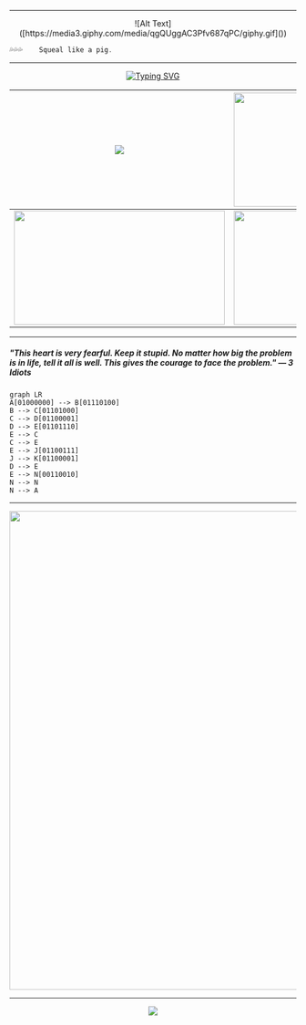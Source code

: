  <div align="center">
	 
___
 <span width="250">
  ![Alt Text]([https://media3.giphy.com/media/qgQUggAC3Pfv687qPC/giphy.gif]())
</span>

</div>

```js
💦💦💦    Squeal like a pig.
```
<div align="center">

___

<!-- about ponyo -->
[![Typing SVG](https://readme-typing-svg.herokuapp.com?font=Dancing+Script&size=40&duration=2500&color=F7A680&center=true&vCenter=true&multiline=true&&width=840&height=70&lines=%F0%9F%8C%9F+Ponyo+and+Sosuke+%F0%9F%8C%9F)](https://git.io/typing-svg)

| <img src="https://media3.giphy.com/media/Q9NrmGiBbsvfO/200.gif?cid=790b7611wk5aqg6hu59wg8jzlu7fh0y8wcnnny8nre24h4xn&rid=200.gif&ct=g"  /> | <img src="https://aestheism.files.wordpress.com/2013/11/ponyo.gif" width="370" height="200" /> |
| --- | --- |
| <img src="https://giffiles.alphacoders.com/232/2325.gif" width="370" height="200" /> | <img src="https://i.pinimg.com/originals/f8/a5/fa/f8a5fa42fff23206014beeb079e9e58a.gif" width="370" height="200" /> |

---


</div>


##### "This heart is very fearful. Keep it stupid. No matter how big the problem is in life, tell it all is well. This gives the courage to face the problem." ― 3 Idiots


```mermaid
graph LR
A[01000000] --> B[01110100]
B --> C[01101000]
C --> D[01100001]
D --> E[01101110]
E --> C
C --> E
E --> J[01100111]
J --> K[01100001]
D --> E
E --> N[00110010]
N --> N
N --> A
```

<!--
this is a secret ::)
A[01000000] -- B[01110100]
B -- C[01101000]
C -- D[01100001]
D -- E[01101110]
E -- F[01101000]
F -- G[01101110]
G -- J[01100111]
J -- K[01100001]
K -- M[01101110]
M -- N[00110010]
N -- R[00110010]
R -- Q[01000000]
-->

___
	
<div align="center">
<img align="center" src="https://i.pinimg.com/originals/e1/85/18/e18518c6d24257c6fb02e3c95a862d85.gif?fbclid=IwAR36JRFQPLXBzP1dG5kxFDOk6Bty_9N_5JIIxMprxoEXACjd_2CpOdMLM4U" width="840" />

<!-- footer -->
---
<p align="center">
	<img src="https://profile-counter.glitch.me/thanhngan22/count.svg" />
</p>
</div>
